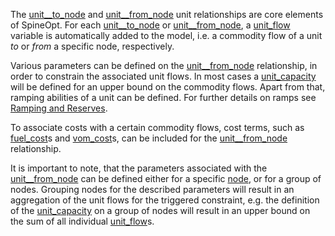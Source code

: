 The [unit\_\_to\_node](@ref) and [unit\_\_from\_node](@ref) unit relationships are core elements of SpineOpt.
For each [unit\_\_to\_node](@ref) or [unit\_\_from\_node](@ref), a [unit\_flow](@ref) variable is automatically
added to the model, i.e.
a commodity flow of a unit *to* or *from* a specific node, respectively.

Various parameters can be defined on the [unit\_\_from\_node](@ref) relationship, in order to
constrain the associated unit flows. In most cases a [unit\_capacity](@ref) will be defined for
an upper bound on the commodity flows. Apart from that, ramping abilities of a unit can be
defined. For further details on ramps see [Ramping and Reserves](@ref).

To associate costs with a certain commodity flows, cost terms, such as [fuel\_cost](@ref)s and [vom\_cost](@ref)s,
can be included for the [unit\_\_from\_node](@ref) relationship.

It is important to note, that the parameters associated with the [unit\_\_from\_node](@ref) can be defined either
for a specific [node](@ref), or for a group of nodes. Grouping nodes for the described parameters will result
in an aggregation of the unit flows for the triggered constraint, e.g. the definition of the [unit\_capacity](@ref)
on a group of nodes will result in an upper bound on the sum of all individual [unit\_flow](@ref)s.
